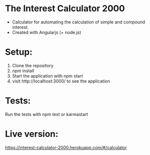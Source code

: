 # The Interest Calculator 2000 
- Calculator for automating the calculation of simple and compound interest.
- Created with Angularjs (+ node.js)

# Setup:
1. Clone the repository
2. npm install
3. Start the application with npm start
4. visit http://localhost:3000/ to see the application

# Tests:
Run the tests with npm test or karmastart

# Live version: 
https://interest-calculator-2000.herokuapp.com/#/calculator
